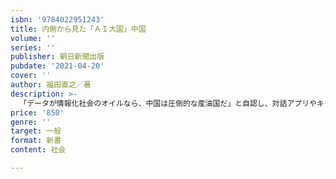 ```yaml
---
isbn: '9784022951243'
title: 内側から見た「ＡＩ大国」中国
volume: ''
series: ''
publisher: 朝日新聞出版
pubdate: '2021-04-20'
cover: ''
author: 福田直之／著
description: >-
  「データが情報化社会のオイルなら、中国は圧倒的な産油国だ」と自認し、対話アプリやキャッシュレス決済、町にあふれる監視カメラなどで情報を集約する。そこからのシステム・技術はアメリカを超えて、両国の軋轢となっている。中国AIの実際を中国特派員が内部から書いた。
price: '850'
genre: ''
target: 一般
format: 新書
content: 社会

---
```

